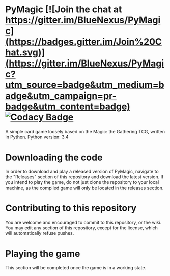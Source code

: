 # PyMagic  [![Join the chat at https://gitter.im/BlueNexus/PyMagic](https://badges.gitter.im/Join%20Chat.svg)](https://gitter.im/BlueNexus/PyMagic?utm_source=badge&utm_medium=badge&utm_campaign=pr-badge&utm_content=badge) [![Codacy Badge](https://api.codacy.com/project/badge/grade/f38cd1361b0945cda5d816a05b6bc54c)](https://www.codacy.com/app/benreeve99/PyMagic)

A simple card game loosely based on the Magic: the Gathering TCG, written in Python.
Python version: 3.4

# Downloading the code
In order to download and play a released version of PyMagic, navigate to the "Releases" section of this repository and download the latest version. If you intend to play the game, do not just clone the repository to your local machine, as the compiled game will only be located in the releases section.

# Contributing to this repository
You are welcome and encouraged to commit to this repository, or the wiki. You may edit any section of this repository, except for the license, which will automatically refuse pushes.

# Playing the game
This section will be completed once the game is in a working state.
